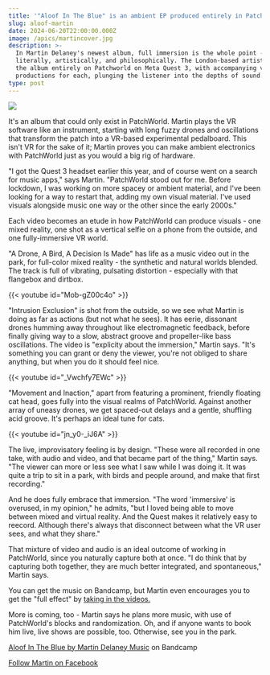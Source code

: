 ```yaml
---
title: '"Aloof In The Blue" is an ambient EP produced entirely in PatchWorld'
slug: aloof-martin
date: 2024-06-20T22:00:00.000Z
image: /apics/martincover.jpg
description: >-
  In Martin Delaney's newest album, full immersion is the whole point -
  literally, artistically, and philosophically. The London-based artist produced
  the album entirely on Patchworld on Meta Quest 3, with accompanying video
  productions for each, plunging the listener into the depths of sound.
type: post
---
```


![](/apics/martincover.jpg)

It's an album that could only exist in PatchWorld. Martin plays the VR software like an instrument, starting with long fuzzy drones and oscillations that transform the patch into a VR-based experimental pedalboard. This isn't VR for the sake of it; Martin proves you can make ambient electronics with PatchWorld just as you would a big rig of hardware. 

"I got the Quest 3 headset earlier this year, and of course went on a search for music apps," says Martin. "PatchWorld stood out for me. Before lockdown, I was working on more spacey or ambient material, and I've been looking for a way to restart that, adding my own visual material. I've used visuals alongside music one way or the other since the early 2000s."

Each video becomes an etude in how PatchWorld can produce visuals - one mixed reality, one shot as a vertical selfie on a phone from the outside, and one fully-immersive VR world.

"A Drone, A Bird, A Decision Is Made" has life as a music video out in the park, for full-color mixed reality - the synthetic and natural worlds blended. The track is full of vibrating, pulsating distortion - especially with that flangebox and dirtbox.

{{< youtube id="Mob-gZ00c4o" >}}

"Intrusion Exclusion" is shot from the outside, so we see what Martin is doing as far as actions (but not what he sees). It has eerie, dissonant drones humming away throughout like electromagnetic feedback, before finally giving way to a slow, abstract groove and propeller-like bass oscillations. The video is "explicity about the immersion," Martin says. "It's something you can grant or deny the viewer, you're not obliged to share anything, but when you do it should feel nice.

{{< youtube id="_Vwchfy7EWc" >}}

"Movement and Inaction," apart from featuring a prominent, friendly floating cat head, goes fully into the visual realms of PatchWorld. Against another array of uneasy drones, we get spaced-out delays and a gentle, shuffling acid groove. It's perhaps an ideal tune for cats.

{{< youtube id="jn_y0-_iJ6A" >}}

The live, improvisatory feeling is by design. "These were all recorded in one take, with audio and video, and that became part of the thing," Martin says. "The viewer can more or less see what I saw while I was doing it. It was quite a trip to sit in a park, with birds and people around, and make that first recording."

And he does fully embrace that immersion. "The word 'immersive' is overused, in my opinion," he admits, "but I loved being able to move between mixed and virtual reality. And the Quest makes it relatively easy to reecord. Although there's always that disconnect between what the VR user sees, and what they share."

That mixture of video and audio is an ideal outcome of working in PatchWorld, since you naturally capture both at once. "I do think that by capturing both together, they are much better integrated, and spontaneous," Martin says.

You can get the music on Bandcamp, but Martin even encourages you to get the "full effect" by [taking in the videos.](https://www.youtube.com/@VRMusicPlanet) 

More is coming, too - Martin says he plans more music, with use of PatchWorld's blocks and randomization. Oh, and if anyone wants to book him live, live shows are possible, too. Otherwise, see you in the park.

[Aloof In The Blue by Martin Delaney Music](https://martindelaneymusic.bandcamp.com/album/aloof-in-the-blue) on Bandcamp

[Follow Martin on Facebook](https://www.facebook.com/martindelaneymusic)
